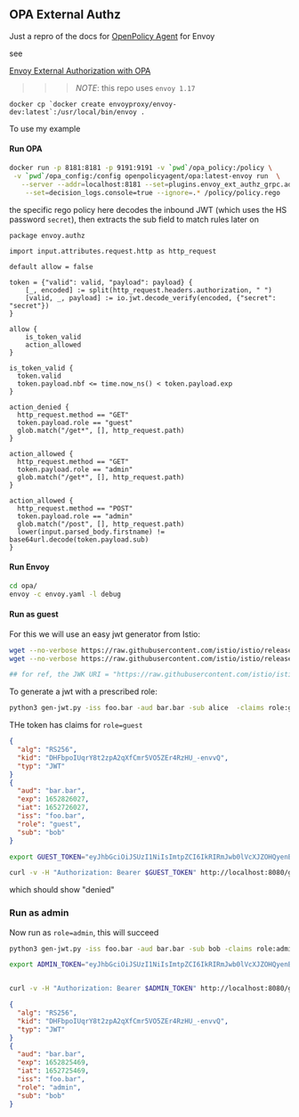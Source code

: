 
## OPA External Authz


Just a repro of the docs for [OpenPolicy Agent](https://github.com/open-policy-agent/opa-envoy-plugin) for Envoy

see 


[Envoy External Authorization with OPA](https://blog.openpolicyagent.org/envoy-external-authorization-with-opa-578213ed567c)


  >>> *NOTE*:  this repo uses `envoy 1.17`

```
docker cp `docker create envoyproxy/envoy-dev:latest`:/usr/local/bin/envoy .
```

To use my example

#### Run OPA

```bash
docker run -p 8181:8181 -p 9191:9191 -v `pwd`/opa_policy:/policy \
 -v `pwd`/opa_config:/config openpolicyagent/opa:latest-envoy run  \
   --server --addr=localhost:8181 --set=plugins.envoy_ext_authz_grpc.addr=:9191 \
    --set=decision_logs.console=true --ignore=.* /policy/policy.rego
```

the specific rego policy here decodes the inbound JWT (which uses the HS password `secret`), then extracts the sub field to match rules later on

```
package envoy.authz

import input.attributes.request.http as http_request

default allow = false

token = {"valid": valid, "payload": payload} {
    [_, encoded] := split(http_request.headers.authorization, " ")
    [valid, _, payload] := io.jwt.decode_verify(encoded, {"secret": "secret"})
}

allow {
    is_token_valid
    action_allowed
}

is_token_valid {
  token.valid
  token.payload.nbf <= time.now_ns() < token.payload.exp
}

action_denied {
  http_request.method == "GET"
  token.payload.role == "guest"
  glob.match("/get*", [], http_request.path)
}

action_allowed {
  http_request.method == "GET"
  token.payload.role == "admin"
  glob.match("/get*", [], http_request.path)
}

action_allowed {
  http_request.method == "POST"
  token.payload.role == "admin"
  glob.match("/post", [], http_request.path)
  lower(input.parsed_body.firstname) != base64url.decode(token.payload.sub)
}
```

#### Run Envoy

```bash
cd opa/
envoy -c envoy.yaml -l debug
```

#### Run as guest

For this we will use an easy jwt generator from Istio:

```bash
wget --no-verbose https://raw.githubusercontent.com/istio/istio/release-1.10/security/tools/jwt/samples/gen-jwt.py
wget --no-verbose https://raw.githubusercontent.com/istio/istio/release-1.10/security/tools/jwt/samples/key.pem

## for ref, the JWK URI = "https://raw.githubusercontent.com/istio/istio/release-1.10/security/tools/jwt/samples/jwks.json";
```

To generate a jwt with a prescribed role:

```bash
python3 gen-jwt.py -iss foo.bar -aud bar.bar -sub alice  -claims role:guest -expire 100000 key.pem                
```

THe token has claims for `role=guest`

```json
{
  "alg": "RS256",
  "kid": "DHFbpoIUqrY8t2zpA2qXfCmr5VO5ZEr4RzHU_-envvQ",
  "typ": "JWT"
}
{
  "aud": "bar.bar",
  "exp": 1652826027,
  "iat": 1652726027,
  "iss": "foo.bar",
  "role": "guest",
  "sub": "bob"
}
```

```bash
export GUEST_TOKEN="eyJhbGciOiJSUzI1NiIsImtpZCI6IkRIRmJwb0lVcXJZOHQyenBBMnFYZkNtcjVWTzVaRXI0UnpIVV8tZW52dlEiLCJ0eXAiOiJKV1QifQ.eyJhdWQiOiJiYXIuYmFyIiwiZXhwIjoxNzMzODgxMDY3LCJpYXQiOjE3MzI4ODEwNjcsImlzcyI6ImZvby5iYXIiLCJyb2xlIjoiZ3Vlc3QiLCJzdWIiOiJhbGljZSJ9.GksPP-XWQ6VCq7Pn-QhmwHl5JZrsrdcp90LsYMwq4fdA1zK_6w-RrrC4u_RmuUJGq9UU3Cjthfjoc5xyVMaA1YF5IxcGeYDo3k0z0r8Z4tCsVVZvZKysdDMK9Vf_76ong-NNHO6Z3rWzpaEL6S5G0ZRPse7NNFByecPSPVHXNz8RHsfA4Pa3EV81EHYvHUqaLNg6drm7oKER_yPhNCfhxNWqdr8dAlyc4N9mCmw0jXxmhR7JvorR9vFPPy8tnXsM9_uFSZs9U2Lacvwr6erPflPwSViyq8bDXgey9uOSERXKRUAJBs5qj6G0Xr2uuXuCBs9N49tG1D8fDCAO8hQq9w"

curl -v -H "Authorization: Bearer $GUEST_TOKEN" http://localhost:8080/get
```

which should show "denied"

### Run as admin

Now run as `role=admin`, this will succeed

```bash
python3 gen-jwt.py -iss foo.bar -aud bar.bar -sub bob -claims role:admin -expire 100000 key.pem                
```

```bash
export ADMIN_TOKEN="eyJhbGciOiJSUzI1NiIsImtpZCI6IkRIRmJwb0lVcXJZOHQyenBBMnFYZkNtcjVWTzVaRXI0UnpIVV8tZW52dlEiLCJ0eXAiOiJKV1QifQ.eyJhdWQiOiJiYXIuYmFyIiwiZXhwIjoxNjUyODI1NDY5LCJpYXQiOjE2NTI3MjU0NjksImlzcyI6ImZvby5iYXIiLCJyb2xlIjoiYWRtaW4iLCJzdWIiOiJib2IifQ.d9Gt8O559t4OP4ZJOBFfeUIkHS0vUYlgB8ww7RlwvMUgvXBnD8n8pXGcfb2-7ei_Oby7qHgfoVM20F9EO9xC8tG0JV4IU8JfYJOlNzpzCHp8axrYv1h2yymZ6PRuH0V-rW96yFp_LG4fDicOxWK3EOjGCifNO5ID42KqttaiVtySr0hoaO37mV2nHWpjVa_RrcywGd0IeLWEFoWgO6gbwZPmV5gk5sH5oSsw2quLaRaVZgLaJRpzh6mjTeXYiKQsIGhYnaDpbdOZh4n0MSE1fLxiYSm1s2PK0kERlnPyhEQ3bBE24WlBmhImhtJNhG7oRb_IDCC-LFf72XlVAFfSoA"


curl -v -H "Authorization: Bearer $ADMIN_TOKEN" http://localhost:8080/get
```


```json
{
  "alg": "RS256",
  "kid": "DHFbpoIUqrY8t2zpA2qXfCmr5VO5ZEr4RzHU_-envvQ",
  "typ": "JWT"
}
{
  "aud": "bar.bar",
  "exp": 1652825469,
  "iat": 1652725469,
  "iss": "foo.bar",
  "role": "admin",
  "sub": "bob"
}
```
